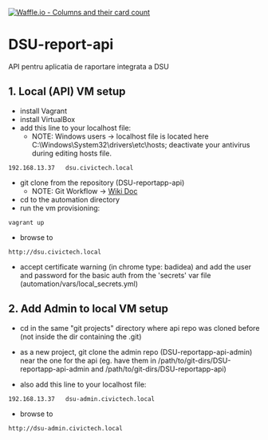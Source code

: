 [![Waffle.io - Columns and their card count](https://badge.waffle.io/civictechro/DSU-reportapp-api.svg?columns=all)](https://waffle.io/civictechro/DSU-reportapp-api)

# DSU-report-api
API pentru aplicatia de raportare integrata a DSU

## 1. Local (API) VM setup
- install Vagrant
- install VirtualBox
- add this line to your localhost file: 
  - NOTE: Windows users -> localhost file is located here C:\Windows\System32\drivers\etc\hosts; deactivate your antivirus during editing hosts file.
```
192.168.13.37   dsu.civictech.local
```
- git clone from the repository (DSU-reportapp-api)
    - NOTE: Git Workflow -> [Wiki Doc](https://github.com/civictechro/DSU-reportapp-api/wiki/Git-Workflow)
- cd to the automation directory
- run the vm provisioning:
```
vagrant up
```
- browse to 
```
http://dsu.civictech.local
```
- accept certificate warning (in chrome type: badidea) and add the user and password for the basic auth from the 'secrets' var file (automation/vars/local_secrets.yml)


## 2. Add Admin to local VM setup
- cd in the same "git projects" directory where api repo was cloned before (not inside the dir containing the .git)
- as a new project, git clone the admin repo (DSU-reportapp-api-admin) near the one for the api (eg. have them in /path/to/git-dirs/DSU-reportapp-api-admin and /path/to/git-dirs/DSU-reportapp-api)

- also add this line to your localhost file: 
```
192.168.13.37   dsu-admin.civictech.local
```
- browse to 
```
http://dsu-admin.civictech.local
```
